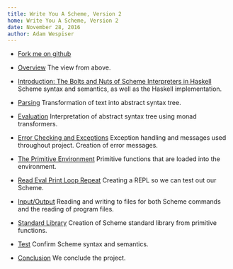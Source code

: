 ```yaml
---
title: Write You A Scheme, Version 2
home: Write You A Scheme, Version 2
date: November 28, 2016
author: Adam Wespiser
---
```


* [Fork me on github](https://github.com/write-you-a-scheme-v2/scheme)    

* [Overview](../wyas/00_overview.html) The view from above.     
* [Introduction: The Bolts and Nuts of Scheme Interpreters in Haskell](../wyas/01_introduction.html)  Scheme syntax and semantics, as well as the Haskell implementation.    
* [Parsing](../wyas/02_parsing.html) Transformation of text into abstract syntax tree.    
* [Evaluation](../wyas/03_evaluation.html) Interpretation of abstract syntax tree using monad transformers.       
* [Error Checking and Exceptions](../wyas/04_errors.html) Exception handling and messages used throughout project. Creation of error messages.    
* [The Primitive Environment](../wyas/05_primitives.html) Primitive functions that are loaded into the environment.    
* [Read Eval Print Loop Repeat](../wyas/06_repl.html) Creating a REPL so we can
  test out our Scheme.    
* [Input/Output](../wyas/07_io.html) Reading and writing to files for both Scheme commands and the reading of program files.    
* [Standard Library](../wyas/08_stdlib.html) Creation of Scheme standard library from primitive functions.    
* [Test](../wyas/09_test.html) Confirm Scheme syntax and semantics.    
* [Conclusion](../wyas/10_conclusion.html) We conclude the project.    

